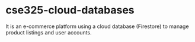 # cse325-cloud-databases
It is an e-commerce platform using a cloud database (Firestore) to manage product listings and user accounts.
